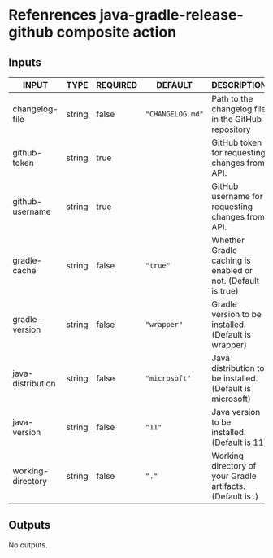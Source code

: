 # Refenrences java-gradle-release-github composite action
## Inputs

<!-- AUTO-DOC-INPUT:START - Do not remove or modify this section -->

|       INPUT       |  TYPE  | REQUIRED |     DEFAULT      |                         DESCRIPTION                         |
|-------------------|--------|----------|------------------|-------------------------------------------------------------|
|  changelog-file   | string |  false   | `"CHANGELOG.md"` |     Path to the changelog file in the GitHub repository     |
|   github-token    | string |   true   |                  |        GitHub token for requesting changes from API.        |
|  github-username  | string |   true   |                  |      GitHub username for requesting changes from API.       |
|   gradle-cache    | string |  false   |     `"true"`     | Whether Gradle caching is enabled or not. (Default is true) |
|  gradle-version   | string |  false   |   `"wrapper"`    |    Gradle version to be installed. (Default is wrapper)     |
| java-distribution | string |  false   |  `"microsoft"`   |  Java distribution to be installed. (Default is microsoft)  |
|   java-version    | string |  false   |      `"11"`      |        Java version to be installed. (Default is 11)        |
| working-directory | string |  false   |      `"."`       | Working directory of your Gradle artifacts. (Default is .)  |

<!-- AUTO-DOC-INPUT:END -->
## Outputs

<!-- AUTO-DOC-OUTPUT:START - Do not remove or modify this section -->
No outputs.
<!-- AUTO-DOC-OUTPUT:END -->
